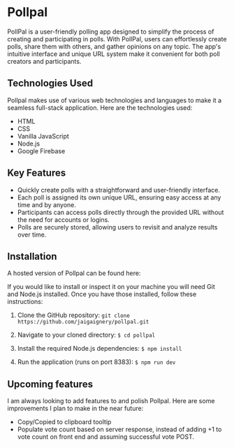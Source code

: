 # Pollpal

PollPal is a user-friendly polling app designed to simplify the process of creating and participating in polls. With PollPal, users can effortlessly create polls, share them with others, and gather opinions on any topic. The app's intuitive interface and unique URL system make it convenient for both poll creators and participants.

## Technologies Used

Pollpal makes use of various web technologies and languages to make it a seamless full-stack application. Here are the technologies used:

- HTML
- CSS
- Vanilla JavaScript
- Node.js
- Google Firebase

## Key Features

- Quickly create polls with a straightforward and user-friendly interface.
- Each poll is assigned its own unique URL, ensuring easy access at any time and by anyone.
- Participants can access polls directly through the provided URL without the need for accounts or logins.
- Polls are securely stored, allowing users to revisit and analyze results over time.

## Installation

A hosted version of Pollpal can be found here:

If you would like to install or inspect it on your machine you will need Git and Node.js installed.
Once you have those installed, follow these instructions:

1. Clone the GitHub repository:
   `git clone https://github.com/jaigaignery/pollpal.git`

2. Navigate to your cloned directory:
   `$ cd pollpal`

3. Install the required Node.js dependencies:
   `$ npm install`

4. Run the application (runs on port 8383):
   `$ npm run dev`

## Upcoming features

I am always looking to add features to and polish Pollpal. Here are some improvements I plan to make in the near future:

- Copy/Copied to clipboard tooltip
- Populate vote count based on server response, instead of adding +1 to vote count on front end and assuming successful vote POST.
